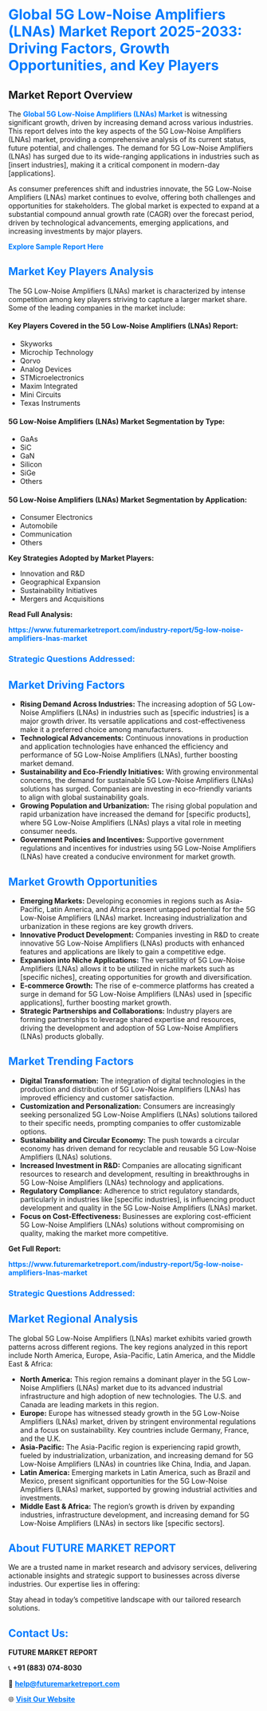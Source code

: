 <h1 style="color: #007BFF;">Global 5G Low-Noise Amplifiers (LNAs) Market Report 2025-2033: Driving Factors, Growth Opportunities, and Key Players</h1>

<section id="overview">
<h2>Market Report Overview</h2>
<p>The <a href="https://www.futuremarketreport.com/industry-report/5g-low-noise-amplifiers-lnas-market" style="color: #007BFF; text-decoration: none;"><strong>Global 5G Low-Noise Amplifiers (LNAs) Market</strong></a> is witnessing significant growth, driven by increasing demand across various industries. This report delves into the key aspects of the 5G Low-Noise Amplifiers (LNAs) market, providing a comprehensive analysis of its current status, future potential, and challenges. The demand for 5G Low-Noise Amplifiers (LNAs) has surged due to its wide-ranging applications in industries such as [insert industries], making it a critical component in modern-day [applications].</p>
<p>As consumer preferences shift and industries innovate, the 5G Low-Noise Amplifiers (LNAs) market continues to evolve, offering both challenges and opportunities for stakeholders. The global market is expected to expand at a substantial compound annual growth rate (CAGR) over the forecast period, driven by technological advancements, emerging applications, and increasing investments by major players.</p>
</section>

<section id="overview">
<p><a href="https://www.futuremarketreport.com/request-sample/reportId=75918" style="color: #007BFF; text-decoration: none;"><strong>Explore Sample Report Here</strong></a></p>
</section>

<section id="key-players">
<h2 style="color: #007BFF;">Market Key Players Analysis</h2>
<p>The 5G Low-Noise Amplifiers (LNAs) market is characterized by intense competition among key players striving to capture a larger market share. Some of the leading companies in the market include:</p>
<h4>Key Players Covered in the 5G Low-Noise Amplifiers (LNAs) Report:</h4>
<ul><li>Skyworks</li><li>Microchip Technology</li><li>Qorvo</li><li>Analog Devices</li><li>STMicroelectronics</li><li>Maxim Integrated</li><li>Mini Circuits</li><li>Texas Instruments</li></ul>
<h4>5G Low-Noise Amplifiers (LNAs) Market Segmentation by Type:</h4>
<ul><li>GaAs</li><li>SiC</li><li>GaN</li><li>Silicon</li><li>SiGe</li><li>Others</li></ul>

<h4>5G Low-Noise Amplifiers (LNAs) Market Segmentation by Application:</h4>
<ul><li>Consumer Electronics</li><li>Automobile</li><li>Communication</li><li>Others</li></ul>
<p><strong>Key Strategies Adopted by Market Players:</strong></p>
<ul>
<li>Innovation and R&D</li>
<li>Geographical Expansion</li>
<li>Sustainability Initiatives</li>
<li>Mergers and Acquisitions</li>
</ul>
</section>

<section>
<p><strong>Read Full Analysis: </strong></p><a href="https://www.futuremarketreport.com/industry-report/5g-low-noise-amplifiers-lnas-market" style="color: #007BFF; text-decoration: none;"><strong>https://www.futuremarketreport.com/industry-report/5g-low-noise-amplifiers-lnas-market</strong></a>
<h3 style="color: #007BFF;">Strategic Questions Addressed:</h3>
</section>

<section id="driving-factors">
<h2 style="color: #007BFF;">Market Driving Factors</h2>
<ul>
<li><strong>Rising Demand Across Industries:</strong> The increasing adoption of 5G Low-Noise Amplifiers (LNAs) in industries such as [specific industries] is a major growth driver. Its versatile applications and cost-effectiveness make it a preferred choice among manufacturers.</li>
<li><strong>Technological Advancements:</strong> Continuous innovations in production and application technologies have enhanced the efficiency and performance of 5G Low-Noise Amplifiers (LNAs), further boosting market demand.</li>
<li><strong>Sustainability and Eco-Friendly Initiatives:</strong> With growing environmental concerns, the demand for sustainable 5G Low-Noise Amplifiers (LNAs) solutions has surged. Companies are investing in eco-friendly variants to align with global sustainability goals.</li>
<li><strong>Growing Population and Urbanization:</strong> The rising global population and rapid urbanization have increased the demand for [specific products], where 5G Low-Noise Amplifiers (LNAs) plays a vital role in meeting consumer needs.</li>
<li><strong>Government Policies and Incentives:</strong> Supportive government regulations and incentives for industries using 5G Low-Noise Amplifiers (LNAs) have created a conducive environment for market growth.</li>
</ul>
</section>

<section id="growth-opportunities">
<h2 style="color: #007BFF;">Market Growth Opportunities</h2>
<ul>
<li><strong>Emerging Markets:</strong> Developing economies in regions such as Asia-Pacific, Latin America, and Africa present untapped potential for the 5G Low-Noise Amplifiers (LNAs) market. Increasing industrialization and urbanization in these regions are key growth drivers.</li>
<li><strong>Innovative Product Development:</strong> Companies investing in R&D to create innovative 5G Low-Noise Amplifiers (LNAs) products with enhanced features and applications are likely to gain a competitive edge.</li>
<li><strong>Expansion into Niche Applications:</strong> The versatility of 5G Low-Noise Amplifiers (LNAs) allows it to be utilized in niche markets such as [specific niches], creating opportunities for growth and diversification.</li>
<li><strong>E-commerce Growth:</strong> The rise of e-commerce platforms has created a surge in demand for 5G Low-Noise Amplifiers (LNAs) used in [specific applications], further boosting market growth.</li>
<li><strong>Strategic Partnerships and Collaborations:</strong> Industry players are forming partnerships to leverage shared expertise and resources, driving the development and adoption of 5G Low-Noise Amplifiers (LNAs) products globally.</li>
</ul>
</section>

<section id="trending-factors">
<h2 style="color: #007BFF;">Market Trending Factors</h2>
<ul>
<li><strong>Digital Transformation:</strong> The integration of digital technologies in the production and distribution of 5G Low-Noise Amplifiers (LNAs) has improved efficiency and customer satisfaction.</li>
<li><strong>Customization and Personalization:</strong> Consumers are increasingly seeking personalized 5G Low-Noise Amplifiers (LNAs) solutions tailored to their specific needs, prompting companies to offer customizable options.</li>
<li><strong>Sustainability and Circular Economy:</strong> The push towards a circular economy has driven demand for recyclable and reusable 5G Low-Noise Amplifiers (LNAs) solutions.</li>
<li><strong>Increased Investment in R&D:</strong> Companies are allocating significant resources to research and development, resulting in breakthroughs in 5G Low-Noise Amplifiers (LNAs) technology and applications.</li>
<li><strong>Regulatory Compliance:</strong> Adherence to strict regulatory standards, particularly in industries like [specific industries], is influencing product development and quality in the 5G Low-Noise Amplifiers (LNAs) market.</li>
<li><strong>Focus on Cost-Effectiveness:</strong> Businesses are exploring cost-efficient 5G Low-Noise Amplifiers (LNAs) solutions without compromising on quality, making the market more competitive.</li>
</ul>
</section>

<section>
<p><strong>Get Full Report: </strong></p><a href="https://www.futuremarketreport.com/industry-report/5g-low-noise-amplifiers-lnas-market" style="color: #007BFF; text-decoration: none;"><strong>https://www.futuremarketreport.com/industry-report/5g-low-noise-amplifiers-lnas-market</strong></a>
<h3 style="color: #007BFF;">Strategic Questions Addressed:</h3>
</section>


<section id="regional-analysis">
<h2 style="color: #007BFF;">Market Regional Analysis</h2>
<p>The global 5G Low-Noise Amplifiers (LNAs) market exhibits varied growth patterns across different regions. The key regions analyzed in this report include North America, Europe, Asia-Pacific, Latin America, and the Middle East & Africa:</p>
<ul>
<li><strong>North America:</strong> This region remains a dominant player in the 5G Low-Noise Amplifiers (LNAs) market due to its advanced industrial infrastructure and high adoption of new technologies. The U.S. and Canada are leading markets in this region.</li>
<li><strong>Europe:</strong> Europe has witnessed steady growth in the 5G Low-Noise Amplifiers (LNAs) market, driven by stringent environmental regulations and a focus on sustainability. Key countries include Germany, France, and the U.K.</li>
<li><strong>Asia-Pacific:</strong> The Asia-Pacific region is experiencing rapid growth, fueled by industrialization, urbanization, and increasing demand for 5G Low-Noise Amplifiers (LNAs) in countries like China, India, and Japan.</li>
<li><strong>Latin America:</strong> Emerging markets in Latin America, such as Brazil and Mexico, present significant opportunities for the 5G Low-Noise Amplifiers (LNAs) market, supported by growing industrial activities and investments.</li>
<li><strong>Middle East & Africa:</strong> The region’s growth is driven by expanding industries, infrastructure development, and increasing demand for 5G Low-Noise Amplifiers (LNAs) in sectors like [specific sectors].</li>
</ul>
</section>

<footer>
<h2 style="color: #007BFF;">About FUTURE MARKET REPORT</h2>
<p>We are a trusted name in market research and advisory services, delivering actionable insights and strategic support to businesses across diverse industries. Our expertise lies in offering:</p>

<p>Stay ahead in today’s competitive landscape with our tailored research solutions.</p>

<h2 style="color: #007BFF;">Contact Us:</h2>
<p><strong>FUTURE MARKET REPORT</strong></p>
<p>📞 <strong>+91 (883) 074-8030</strong></p>
<p>📧 <strong><a href="mailto:help@futuremarketreport.com" style="color: #007BFF;">help@futuremarketreport.com</a></strong></p>
<p>🌐 <strong><a href="https://www.futuremarketreport.com/" style="color: #007BFF;">Visit Our Website</a></strong></p>
</footer>